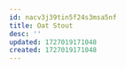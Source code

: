 ```yaml
---
id: nacv3j39tin5f24s3msa5nf
title: Oat Stout
desc: ''
updated: 1727019171048
created: 1727019171048
---
```

